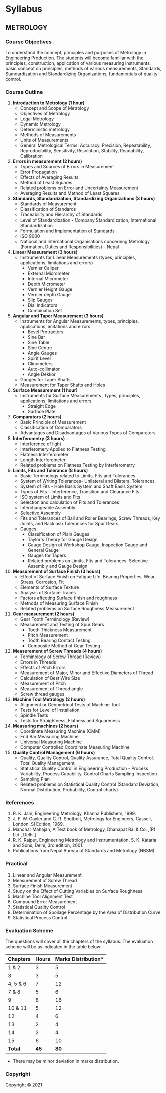 # Syllabus

## METROLOGY

### Course Objectives

To understand the concept, principles and purposes of Metrology in Engineering Production. The students will become familiar with the principles, construction, application of various measuring instruments, basic concept on principles, methods of various measurements, Standards, Standardization and Standardizing Organizations, fundamentals of quality control. 

### Course Outline

1. **Introduction to Metrology (1 hour)**
    * Concept and Scope of Metrology 
    * Objectives of Metrology 
    * Legal Metrology 
    * Dynamic Metrology 
    * Deterministic metrology 
    * Methods of Measurements 
    * Units of Measurements 
    * General Metrological Terms: Accuracy. Precision, Repeatability, Reproducibility, Sensitivity, Resolution, Stability, Readability, Calibration
2. **Errors in measurement (2 hours)**
    * Types and Sources of Errors in Measurement 
    * Error Propagation 
    * Effects of Averaging Results 
    * Method of Least Squares 
    * Related problems on Error and Uncertainty Measurement
    * Averaging Results and Method of Least Squares 
3. **Standards, Standardization, Standardizing Organizations (3 hours)**
    * Standards of Measurement 
    * Classification of Standards 
    * Traceability and Hierarchy of Standards 
    * Level of Standardization - Company Standardization, International Standardization 
    * Formulation and Implementation of Standards 
    * ISO 9000 
    * National and International Organisations concerning Metrology (Formation, Duties and Responsibilities) – Nepal 
4. **Linear Measurement (3 hours)**
    * Instruments for Linear Measurements (types, principles, applications, limitations and errors) 
        * Vernier Caliper 
        * External Micrometer 
        * Internal Micrometer 
        * Depth Micrometer 
        * Vernier Height Gauge 
        * Vernier depth Gauge 
        * Slip Gauges 
        * Dial Indicators 
        * Combination Set
5. **Angular and Taper Measurement (3 hours)**
    * Instruments for Angular Measurements, types, principles, applications, imitations and errors 
        * Bevel Protractors 
        * Sine Bar 
        * Sine Table 
        * Sine Centre 
        * Angle Gauges 
        * Spirit Level 
        * Clinometers 
        * Auto-collimator 
        * Angle Dekkor 
    * Gauges for Taper Shafts 
    * Measurement for Taper Shafts and Holes 
6. **Surface Measurement (1 hour)**
    * Instruments for Surface Measurements , types, principles, applications, limitations and errors 
        * Straight Edge 
        * Surface Plate
7. **Comparators (2 hours)**
    * Basic Principle of Measurement 
    * Classification of Comparators 
    * Advantages and Disadvantages of Various Types of Comparators 
8. **Interferometry (3 hours)**
    * Interference of light 
    * Interferomery Applied to Flatness Testing 
    * Flatness Interferometer 
    * Length Interferometer 
    * Related problems on Flatness Testing by Interferometry
9. **Limits, Fits and Tolerance (8 hours)**
    * Basic Terminology related to Limits, Fits and Tolerances 
    * System of Writing Tolerances- Unilateral and Bilateral Tolerances 
    * System of Fits - Hole Basis System and Shaft Basis System 
    * Types of Fits - Interference, Transition and Clearance Fits 
    * ISO system of Limits and Fits 
    * Selection and calculation of Fits and Tolerances 
    * Interchangeable Assembly 
    * Selective Assembly 
    * Fits and Tolerances of Ball and Roller Bearings, Screw Threads, Key Joints, and Backlash Tolerances for Spur Gears 
    * Gauges 
        * Classification of Plain Gauges 
        * Taylor's Theory for Gauge Design 
        * Gauge Design of Workshop Gauge, Inspection Gauge and General Gauge 
        * Gauges for Tapers 
        * Related problems on Limits, Fits and Tolerances. Selective Assembly and Gauge Design 
10. **Measurement of Surface Finish (3 hours)**
    * Effect of Surface Finish on Fatigue Life, Bearing Properties, Wear, Stress, Corrosion, Fit 
    * Elements of Surface Texture 
    * Analysis of Surface Traces 
    * Factors affecting Surface finish and roughness 
    * Methods of Measuring Surface Finish 
    * Related problems on Surface Roughness Measurement 
11. **Gear measurement (2 hours)**
    * Gear Tooth Terminology (Review) 
    * Measurement and Testing of Spur Gears 
        * Tooth Thickness Measurement 
        * Pitch Measurement 
        * Tooth Bearing Contact Testing 
        * Composite Method of Gear Testing 
12. **Measurement of Screw Threads (4 hours)**
    * Terminology of Screw Thread (Review) 
    * Errors in Threads 
    * Effects of Pitch Errors 
    * Measurement of Major, Minor and Effective Diameters of Thread 
    * Calculation of Best Wire Size 
    * Measurement of Pitch 
    * Measurement of Thread angle 
    * Screw thread gauges 
13. **Machine Tool Metrology (2 hours)**
    * Alignment or Geometrical Tests of Machine Tool 
    * Tests for Level of Installation 
    * Spindle Tests 
    * Tests for Straightness, Flatness and Squareness 
14. **Measuring machines (2 hours)**
    * Coordinate Measuring Machine (CMM) 
    * End Bar Measuring Machine 
    * Universal Measuring Machine 
    * Computer Controlled Coordinate Measuring Machine 
15. **Quality Control Management (6 hours)**
    * Quality, Quality Control, Quality Assurance, Total Quality Control. Total Quality Management 
    * Statistical Quality Control in Engineering Production - Process Variability, Process Capability, Control Charts Sampling Inspection 
    * Sampling Plan 
    * Related problems on Statistical Quality Control (Standard Deviation, Normal Distribution, Probability, Control charts) 

### References

1. R. K. Jain, Engineering Metrology, Khanna Publishers, 1999. 
2. J. F. W. Gayler and C. R. Shotbolt, Metrology for Engineers, Cassell, London. SI Edition, 1969. 
3. Manohar Mahajan, A Text book of Metrology, Dhanapat Rai & Co. ,(P) Ltd., Delhi,] 
4. R. K. Rajput, Engineering Metrology and Instrumentation, S. K. Kataria and Sons, Delhi, 3rd edition, 2001. 
5. Publications from Nepal Bureau of Standards and Metrology (NBSM). 

### Practical

1. Linear and Angular Measurement 
2. Measurement of Screw Thread 
3. Surface Finish Measurement 
4. Study on the Effect of Cutting Variables on Surface Roughness 
5. Machine Tool Alignment Test 
6. Compound Error Measurement 
7. Statistical Quality Control 
8. Determination of Spoilage Percentage by the Area of Distribution Curve 
9. Statistical Process Control 

### Evaluation Scheme

The questions will cover all the chapters of the syllabus. The evaluation scheme will be as indicated in the table below: 

| Chapters | Hours | Marks Distribution* |
|---|---|---|
| 1 & 2 | 3 | 5 |
| 3 | 3 | 5 |
| 4, 5 & 6 | 7 | 12 |
| 7 & 8 | 5 | 6 |
| 9 | 8 | 16 |
| 10 & 11 | 5 | 12 |
| 12 | 4 | 6 |
| 13 | 2 | 4 |
| 14 | 2 | 4 |
| 15 | 6 | 10 |
| **Total** | **45** | **80** |

* There may be minor deviation in marks distribution. 

### Copyright

Copyright &copy; 2021 
